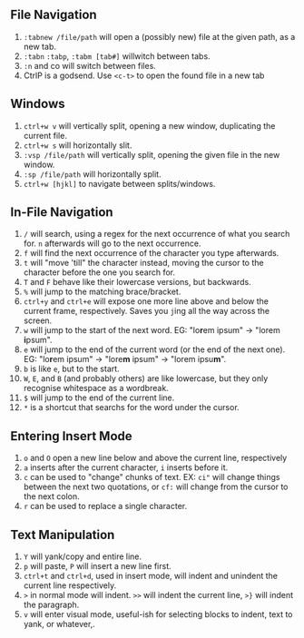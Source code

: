 ## File Navigation
1. `:tabnew /file/path` will open a (possibly new) file at the given path, as a new tab.
1. `:tabn` `:tabp`, `:tabm [tab#]` willwitch between tabs.
1. `:n` and co will switch between files.
1. CtrlP is a godsend. Use `<c-t>` to open the found file in a new tab

## Windows
1. `ctrl+w v` will vertically split, opening a new window, duplicating the current file.
1. `ctrl+w s` will horizontally slit.
1. `:vsp /file/path` will vertically split, opening the given file in the new window.
1. `:sp /file/path` will horizontally split.
1. `ctrl+w [hjkl]` to navigate between splits/windows.

## In-File Navigation
1. `/` will search, using a regex for the next occurrence of what you search for. `n` afterwards will go to the next occurrence.
1. `f` will find the next occurrence of the character you type afterwards.
1. `t` will "move 'till" the character instead, moving the cursor to the character before the one you search for.
1. `T` and `F` behave like their lowercase versions, but backwards.
1. `%` will jump to the matching brace/bracket.
1. `ctrl+y` and `ctrl+e` will expose one more line above and below the current frame, respectively. Saves you `j`ing all the way across the screen.
1. `w` will jump to the start of the next word. EG: "lo**r**em ipsum" -> "lorem **i**psum".
1. `e` will jump to the end of the current word (or the end of the next one). EG: "lo**r**em ipsum" -> "lore**m** ipsum" -> "lorem ipsu**m**".
1. `b` is like `e`, but to the start.
1. `W`, `E`, and `B` (and probably others) are like lowercase, but they only recognise whitespace as a wordbreak. 
1. `$` will jump to the end of the current line.
1. `*` is a shortcut that searchs for the word under the cursor.

## Entering Insert Mode
1. `o` and `O` open a new line below and above the current line, respectively
1. `a` inserts after the current character, `i` inserts before it.
1. `c` can be used to "change" chunks of text. EX: `ci"` will change things between the next two quotations, or `cf:` will change from the cursor to the next colon.
1. `r` can be used to replace a single character.

## Text Manipulation
1. `Y` will yank/copy and entire line.
1. `p` will paste, `P` will insert a new line first.
1. `ctrl+t` and `ctrl+d`, used in insert mode, will indent and unindent the current line respectively.
1. `>` in normal mode will indent. `>>` will indent the current line, `>}` will indent the paragraph.
1. `v` will enter visual mode, useful-ish for selecting blocks to indent, text to yank, or whatever,.
